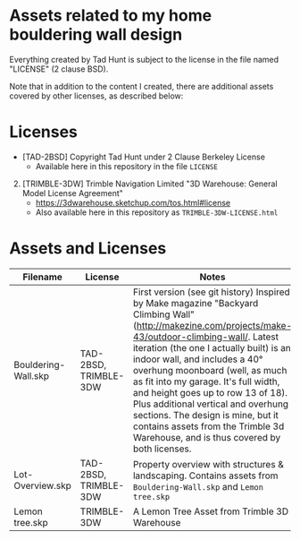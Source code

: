 # Assets related to my home bouldering wall design

Everything created by Tad Hunt is subject to the license
in the file named "LICENSE" (2 clause BSD).

Note that in addition to the content I created, there are additional
assets covered by other licenses, as described below:

# Licenses
* [TAD-2BSD] Copyright Tad Hunt under 2 Clause Berkeley License
    * Available here in this repository in the file `LICENSE`
2. [TRIMBLE-3DW] Trimble Navigation Limited "3D Warehouse: General Model License Agreement"
    * https://3dwarehouse.sketchup.com/tos.html#license
    * Also available here in this repository as `TRIMBLE-3DW-LICENSE.html`

# Assets and Licenses
Filename | License | Notes
-------- | ------- | -----
Bouldering-Wall.skp | TAD-2BSD, TRIMBLE-3DW | First version (see git history) Inspired by Make magazine "Backyard Climbing Wall" (http://makezine.com/projects/make-43/outdoor-climbing-wall/.  Latest iteration (the one I actually built) is an indoor wall, and includes a 40° overhung moonboard (well, as much as fit into my garage.  It's full width, and height goes up to row 13 of 18). Plus additional vertical and overhung sections.  The design is mine, but it contains assets from the Trimble 3d Warehouse, and is thus covered by both licenses.
Lot-Overview.skp | TAD-2BSD, TRIMBLE-3DW | Property overview with structures & landscaping.  Contains assets from `Bouldering-Wall.skp` and `Lemon tree.skp`
Lemon tree.skp | TRIMBLE-3DW | A Lemon Tree Asset from Trimble 3D Warehouse
